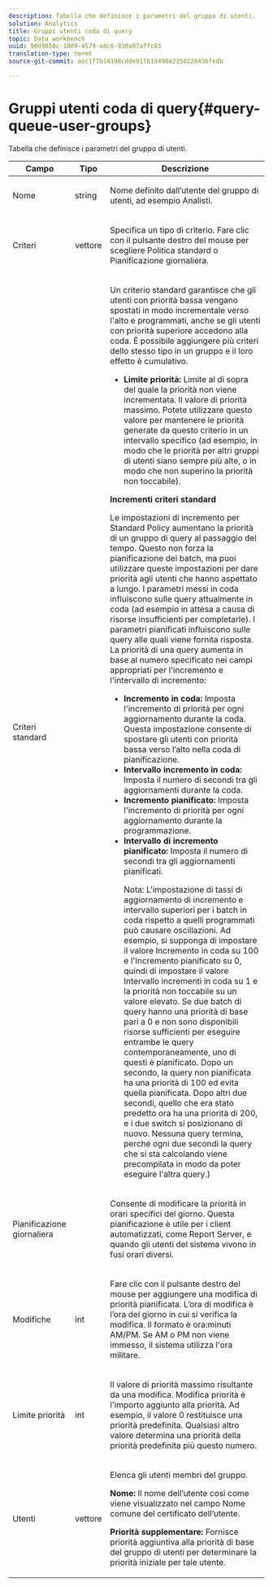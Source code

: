 ```yaml
---
description: Tabella che definisce i parametri del gruppo di utenti.
solution: Analytics
title: Gruppi utenti coda di query
topic: Data workbench
uuid: 90d9058c-1809-4579-a8c6-930a07affc83
translation-type: tm+mt
source-git-commit: aec1f7b14198cdde91f61d490a235022943bfedb

---
```



# Gruppi utenti coda di query{#query-queue-user-groups}

Tabella che definisce i parametri del gruppo di utenti.

<table id="table_670A47E25A7A43F0B599BD7ABB173E69"> 
 <thead> 
  <tr> 
   <th colname="col1" class="entry"> Campo </th> 
   <th colname="col2" class="entry"> Tipo </th> 
   <th colname="col3" class="entry"> Descrizione </th> 
  </tr> 
 </thead>
 <tbody> 
  <tr> 
   <td colname="col1"> <p>Nome </p> </td> 
   <td colname="col2"> <p>string </p> </td> 
   <td colname="col3"> <p>Nome definito dall’utente del gruppo di utenti, ad esempio Analisti. </p> </td> 
  </tr> 
  <tr> 
   <td colname="col1"> <p>Criteri </p> </td> 
   <td colname="col2"> <p>vettore </p> </td> 
   <td colname="col3"> <p>Specifica un tipo di criterio. Fare clic con il pulsante destro del mouse per scegliere Politica standard o Pianificazione giornaliera. </p> </td> 
  </tr> 
  <tr> 
   <td colname="col1"> <p>Criteri standard </p> </td> 
   <td colname="col2"> </td> 
   <td colname="col3"> <p>Un criterio standard garantisce che gli utenti con priorità bassa vengano spostati in modo incrementale verso l'alto e programmati, anche se gli utenti con priorità superiore accedono alla coda. È possibile aggiungere più criteri dello stesso tipo in un gruppo e il loro effetto è cumulativo. 
     <ul id="ul_F7F60D23DC934F61AF2183177A11FA65"> 
      <li id="li_805ED3E740814FAEBFF2B411BAB3D248"><b>Limite priorità:</b> Limite al di sopra del quale la priorità non viene incrementata. Il valore di priorità massimo. Potete utilizzare questo valore per mantenere le priorità generate da questo criterio in un intervallo specifico (ad esempio, in modo che le priorità per altri gruppi di utenti siano sempre più alte, o in modo che non superino la priorità non toccabile). </li> 
     </ul> </p> <p> <b>Incrementi criteri standard</b> </p> <p>Le impostazioni di incremento per Standard Policy aumentano la priorità di un gruppo di query al passaggio del tempo. Questo non forza la pianificazione dei batch, ma puoi utilizzare queste impostazioni per dare priorità agli utenti che hanno aspettato a lungo. I parametri messi in coda influiscono sulle query attualmente in coda (ad esempio in attesa a causa di risorse insufficienti per completarle). I parametri pianificati influiscono sulle query alle quali viene fornita risposta. La priorità di una query aumenta in base al numero specificato nei campi appropriati per l'incremento e l'intervallo di incremento: 
     <ul id="ul_7A5EE18CE10E4484A203B938525C806C"> 
      <li id="li_4B5CD827AF3848DA811A96C851340518"><b>Incremento in coda:</b> Imposta l'incremento di priorità per ogni aggiornamento durante la coda. Questa impostazione consente di spostare gli utenti con priorità bassa verso l’alto nella coda di pianificazione. </li> 
      <li id="li_91CA798235234A1CAC7AB32A7FB1CE84"><b>Intervallo incremento in coda:</b> Imposta il numero di secondi tra gli aggiornamenti durante la coda. </li> 
      <li id="li_079275E21ABA43B796A853624A6BDC29"><b>Incremento pianificato:</b> Imposta l'incremento di priorità per ogni aggiornamento durante la programmazione. </li> 
      <li id="li_3AE2EC3EBE6C4670BA0FA1BBD03FEBBD"><b>Intervallo di incremento pianificato:</b> Imposta il numero di secondi tra gli aggiornamenti pianificati. <p> <p>Nota:  L'impostazione di tassi di aggiornamento di incremento e intervallo superiori per i batch in coda rispetto a quelli programmati può causare oscillazioni. Ad esempio, si supponga di impostare il valore Incremento in coda su 100 e l'Incremento pianificato su 0, quindi di impostare il valore Intervallo incrementi in coda su 1 e la priorità non toccabile su un valore elevato. Se due batch di query hanno una priorità di base pari a 0 e non sono disponibili risorse sufficienti per eseguire entrambe le query contemporaneamente, uno di questi è pianificato. Dopo un secondo, la query non pianificata ha una priorità di 100 ed evita quella pianificata. Dopo altri due secondi, quello che era stato predetto ora ha una priorità di 200, e i due switch si posizionano di nuovo. Nessuna query termina, perché ogni due secondi la query che si sta calcolando viene precompilata in modo da poter eseguire l'altra query.) </p> </p> </li> 
     </ul> </p> </td> 
  </tr> 
  <tr> 
   <td colname="col1"> <p>Pianificazione giornaliera </p> </td> 
   <td colname="col2"> </td> 
   <td colname="col3"> <p>Consente di modificare la priorità in orari specifici del giorno. Questa pianificazione è utile per i client automatizzati, come <span class="wintitle"> Report Server</span>, e quando gli utenti del sistema vivono in fusi orari diversi. </p> </td> 
  </tr> 
  <tr> 
   <td colname="col1"> <p>Modifiche </p> </td> 
   <td colname="col2"> <p>int </p> </td> 
   <td colname="col3"> <p>Fare clic con il pulsante destro del mouse per aggiungere una modifica di priorità pianificata. L’ora di modifica è l’ora del giorno in cui si verifica la modifica. Il formato è ora:minuti AM/PM. Se AM o PM non viene immesso, il sistema utilizza l'ora militare. </p> </td> 
  </tr> 
  <tr> 
   <td colname="col1"> <p>Limite priorità </p> </td> 
   <td colname="col2"> <p>int </p> </td> 
   <td colname="col3"> <p>Il valore di priorità massimo risultante da una modifica. Modifica priorità è l'importo aggiunto alla priorità. Ad esempio, il valore 0 restituisce una priorità predefinita. Qualsiasi altro valore determina una priorità della priorità predefinita più questo numero. </p> </td> 
  </tr> 
  <tr> 
   <td colname="col1"> <p>Utenti </p> </td> 
   <td colname="col2"> <p>vettore </p> </td> 
   <td colname="col3"> <p>Elenca gli utenti membri del gruppo. </p> <p> <b>Nome:</b> Il nome dell’utente così come viene visualizzato nel campo Nome comune del certificato dell’utente. </p> <p> <b>Priorità supplementare:</b> Fornisce priorità aggiuntiva alla priorità di base del gruppo di utenti per determinare la priorità iniziale per tale utente. </p> </td> 
  </tr> 
 </tbody> 
</table>

